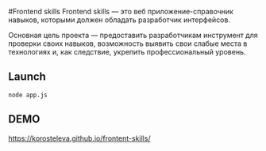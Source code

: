 #Frontend skills
Frontend skills — это веб приложение-справочник навыков, которыми должен обладать разработчик интерфейсов.

Основная цель проекта — предоставить разработчикам инструмент для проверки своих навыков, возможность выявить свои слабые места в технологиях и, как следствие, укрепить профессиональный уровень.

## Launch

`node app.js`


## DEMO
https://korosteleva.github.io/frontent-skills/
